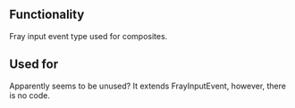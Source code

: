 ## Functionality
Fray input event type used for composites.

## Used for
Apparently seems to be unused? It extends FrayInputEvent, however, there is
no code.
